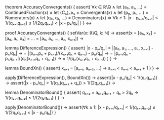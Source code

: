 theorem AccuracyConvergents() {
  assert(
    ∀x ∈ ℝ\Q ∧ 
    let (a₀, a₁, ...) = ContinuedFraction(x) ∧
    let ⟨Cₙ⟩ₙ≥₀ = Convergents(x) ∧
    let (p₀, p₁, ...) = Numerators(x) ∧
    let (q₀, q₁, ...) = Denominators(x) ⇒
    ∀k ≥ 1: |x - pₖ₊₁/qₖ₊₁| < 1/(qₖ₊₁qₖ₊₂) ≤ 1/(2qₖqₖ₊₁) < |x - pₖ/qₖ|
  )
} ↔

proof AccuracyConvergents() {
  setVar(x: ℝ\Q, k: ℕ) →
  assert(x = [a₀, x₂] = [a₀, a₁, x₃] = ... = [a₀, a₁, ..., aₙ, xₙ₊₁]) →
  
  lemma DifferenceExpression() {
    assert(
      |x - pₙ/qₙ| = |[a₀, a₁, ..., aₙ, xₙ₊₁] - pₙ/qₙ| →
      = |(xₙ₊₁pₙ + pₙ₋₁)/(xₙ₊₁qₙ + qₙ₋₁) - pₙ/qₙ| →
      = |pₙ₋₁qₙ - pₙqₙ₋₁|/(qₙ(xₙ₊₁qₙ + qₙ₋₁)) →
      = 1/(qₙ(xₙ₊₁qₙ + qₙ₋₁))
    )
  } →

  lemma BoundXn() {
    assert(
      xₙ₊₁ = [aₙ₊₁, aₙ₊₂, ...] →
      aₙ₊₁ < xₙ₊₁ < aₙ₊₁ + 1
    )
  } →

  apply(DifferenceExpression(), BoundXn()) →
  assert(|x - pₙ/qₙ| < 1/(qₙqₙ₊₁)) →
  assert(|x - pₙ/qₙ| > 1/(qₙ(qₙ₊₁ + qₙ)) > 1/(2qₙqₙ₊₁)) →
  
  lemma DenominatorBound() {
    assert(
      qₖ₊₂ = aₖ₊₂qₖ₊₁ + qₖ > 2qₖ →
      1/(qₖ₊₁qₖ₊₂) ≤ 1/(2qₖqₖ₊₁)
    )
  } →
  
  apply(DenominatorBound()) →
  assert(∀k ≥ 1: |x - pₖ₊₁/qₖ₊₁| < 1/(qₖ₊₁qₖ₊₂) ≤ 1/(2qₖqₖ₊₁) < |x - pₖ/qₖ|)
}